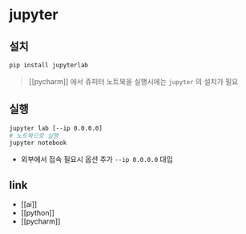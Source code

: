 # jupyter

## 설치
```sh 
pip install jupyterlab
```
> [[pycharm]] 에서 쥬피터 노트북을 실행시에는 `jupyter` 의 설치가 필요

## 실행
```sh 
jupyter lab [--ip 0.0.0.0]
# 노트북으로 실행
jupyter notebook
```

- 외부에서 접속 필요시 옵션 추가 `--ip 0.0.0.0` 대입

## link
- [[ai]]
- [[python]]
- [[pycharm]]
